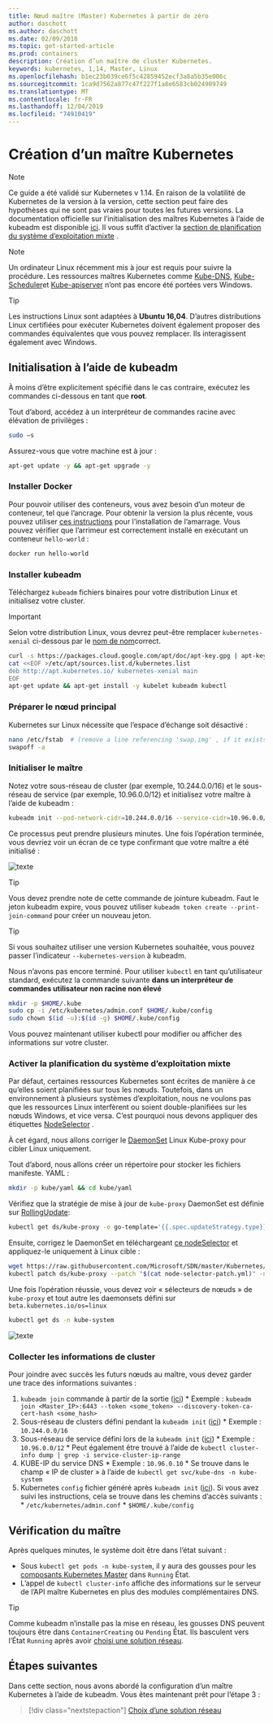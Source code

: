 ```yaml
---
title: Nœud maître (Master) Kubernetes à partir de zéro
author: daschott
ms.author: daschott
ms.date: 02/09/2018
ms.topic: get-started-article
ms.prod: containers
description: Création d’un maître de cluster Kubernetes.
keywords: kubernetes, 1,14, Master, Linux
ms.openlocfilehash: b1ec23b039ce6f5c42859452ecf3a8a5b35e006c
ms.sourcegitcommit: 1ca9d7562a877c47f227f1a8e6583cb024909749
ms.translationtype: MT
ms.contentlocale: fr-FR
ms.lasthandoff: 12/04/2019
ms.locfileid: "74910419"
---
```

# <a name="creating-a-kubernetes-master"></a>Création d’un maître Kubernetes #
> [!NOTE]
> Ce guide a été validé sur Kubernetes v 1.14. En raison de la volatilité de Kubernetes de la version à la version, cette section peut faire des hypothèses qui ne sont pas vraies pour toutes les futures versions. La documentation officielle sur l’initialisation des maîtres Kubernetes à l’aide de kubeadm est disponible [ici](https://kubernetes.io/docs/setup/independent/install-kubeadm/). Il vous suffit d’activer la [section de planification du système d’exploitation mixte](#enable-mixed-os-scheduling) .

> [!NOTE]  
> Un ordinateur Linux récemment mis à jour est requis pour suivre la procédure. Les ressources maîtres Kubernetes comme [Kube-DNS](https://kubernetes.io/docs/concepts/services-networking/dns-pod-service/), [Kube-Scheduler](https://kubernetes.io/docs/reference/command-line-tools-reference/kube-scheduler/)et [Kube-apiserver](https://kubernetes.io/docs/reference/command-line-tools-reference/kube-apiserver/) n’ont pas encore été portées vers Windows. 

> [!tip]
> Les instructions Linux sont adaptées à **Ubuntu 16,04**. D’autres distributions Linux certifiées pour exécuter Kubernetes doivent également proposer des commandes équivalentes que vous pouvez remplacer. Ils interagissent également avec Windows.


## <a name="initialization-using-kubeadm"></a>Initialisation à l’aide de kubeadm ##
À moins d’être explicitement spécifié dans le cas contraire, exécutez les commandes ci-dessous en tant que **root**.

Tout d’abord, accédez à un interpréteur de commandes racine avec élévation de privilèges :

```bash
sudo –s
```

Assurez-vous que votre machine est à jour :

```bash
apt-get update -y && apt-get upgrade -y
```

### <a name="install-docker"></a>Installer Docker ###
Pour pouvoir utiliser des conteneurs, vous avez besoin d’un moteur de conteneur, tel que l’ancrage. Pour obtenir la version la plus récente, vous pouvez utiliser [ces instructions](https://docs.docker.com/install/linux/docker-ce/ubuntu/) pour l’installation de l’amarrage. Vous pouvez vérifier que l’arrimeur est correctement installé en exécutant un conteneur `hello-world` :

```bash
docker run hello-world
```

### <a name="install-kubeadm"></a>Installer kubeadm ###
Téléchargez `kubeadm` fichiers binaires pour votre distribution Linux et initialisez votre cluster.

> [!Important]  
> Selon votre distribution Linux, vous devrez peut-être remplacer `kubernetes-xenial` ci-dessous par le [nom de nom](https://wiki.ubuntu.com/Releases)correct.

```bash
curl -s https://packages.cloud.google.com/apt/doc/apt-key.gpg | apt-key add -
cat <<EOF >/etc/apt/sources.list.d/kubernetes.list
deb http://apt.kubernetes.io/ kubernetes-xenial main
EOF
apt-get update && apt-get install -y kubelet kubeadm kubectl 
```

### <a name="prepare-the-master-node"></a>Préparer le nœud principal ###
Kubernetes sur Linux nécessite que l’espace d’échange soit désactivé :

```bash
nano /etc/fstab  # (remove a line referencing 'swap.img' , if it exists)
swapoff -a 
```

### <a name="initialize-master"></a>Initialiser le maître ###
Notez votre sous-réseau de cluster (par exemple, 10.244.0.0/16) et le sous-réseau de service (par exemple, 10.96.0.0/12) et initialisez votre maître à l’aide de kubeadm :

```bash
kubeadm init --pod-network-cidr=10.244.0.0/16 --service-cidr=10.96.0.0/12
```

Ce processus peut prendre plusieurs minutes. Une fois l’opération terminée, vous devriez voir un écran de ce type confirmant que votre maître a été initialisé :

![texte](media/kubeadm-init.png)

> [!tip]
> Vous devez prendre note de cette commande de jointure kubeadm. Faut le jeton kubeadm expire, vous pouvez utiliser `kubeadm token create --print-join-command` pour créer un nouveau jeton.

> [!tip]
> Si vous souhaitez utiliser une version Kubernetes souhaitée, vous pouvez passer l’indicateur `--kubernetes-version` à kubeadm.

Nous n’avons pas encore terminé. Pour utiliser `kubectl` en tant qu’utilisateur standard, exécutez la commande suivante  __**dans un interpréteur de commandes utilisateur non racine non élevé**__

```bash
mkdir -p $HOME/.kube
sudo cp -i /etc/kubernetes/admin.conf $HOME/.kube/config
sudo chown $(id -u):$(id -g) $HOME/.kube/config
```
Vous pouvez maintenant utiliser kubectl pour modifier ou afficher des informations sur votre cluster.

### <a name="enable-mixed-os-scheduling"></a>Activer la planification du système d’exploitation mixte ###
Par défaut, certaines ressources Kubernetes sont écrites de manière à ce qu’elles soient planifiées sur tous les nœuds. Toutefois, dans un environnement à plusieurs systèmes d’exploitation, nous ne voulons pas que les ressources Linux interfèrent ou soient double-planifiées sur les nœuds Windows, et vice versa. C’est pourquoi nous devons appliquer des étiquettes [NodeSelector](https://kubernetes.io/docs/concepts/configuration/assign-pod-node/#nodeselector) . 

À cet égard, nous allons corriger le [DaemonSet](https://kubernetes.io/docs/concepts/workloads/controllers/daemonset/) Linux Kube-proxy pour cibler Linux uniquement.

Tout d’abord, nous allons créer un répertoire pour stocker les fichiers manifeste. YAML :
```bash
mkdir -p kube/yaml && cd kube/yaml
```

Vérifiez que la stratégie de mise à jour de `kube-proxy` DaemonSet est définie sur [RollingUpdate](https://kubernetes.io/docs/tasks/manage-daemon/update-daemon-set/):

```bash
kubectl get ds/kube-proxy -o go-template='{{.spec.updateStrategy.type}}{{"\n"}}' --namespace=kube-system
```

Ensuite, corrigez le DaemonSet en téléchargeant [ce nodeSelector](https://github.com/Microsoft/SDN/tree/master/Kubernetes/flannel/l2bridge/manifests/node-selector-patch.yml) et appliquez-le uniquement à Linux cible :

```bash
wget https://raw.githubusercontent.com/Microsoft/SDN/master/Kubernetes/flannel/l2bridge/manifests/node-selector-patch.yml
kubectl patch ds/kube-proxy --patch "$(cat node-selector-patch.yml)" -n=kube-system
```

Une fois l’opération réussie, vous devez voir « sélecteurs de nœuds » de `kube-proxy` et tout autre les daemonsets défini sur `beta.kubernetes.io/os=linux`

```bash
kubectl get ds -n kube-system
```

![texte](media/kube-proxy-ds.png)

### <a name="collect-cluster-information"></a>Collecter les informations de cluster ###
Pour joindre avec succès les futurs nœuds au maître, vous devez garder une trace des informations suivantes :
  1. `kubeadm join` commande à partir de la sortie ([ici](#initialize-master))
    * Exemple : `kubeadm join <Master_IP>:6443 --token <some_token> --discovery-token-ca-cert-hash <some_hash>`
  2. Sous-réseau de clusters défini pendant la `kubeadm init` ([ici](#initialize-master))
    * Exemple : `10.244.0.0/16`
  3. Sous-réseau de service défini lors de la `kubeadm init` ([ici](#initialize-master))
    * Exemple : `10.96.0.0/12`
    * Peut également être trouvé à l’aide de `kubectl cluster-info dump | grep -i service-cluster-ip-range`
  4. KUBE-IP du service DNS 
    * Exemple : `10.96.0.10`
    * Se trouve dans le champ « IP de cluster » à l’aide de `kubectl get svc/kube-dns -n kube-system`
  5. Kubernetes `config` fichier généré après `kubeadm init` ([ici](#initialize-master)). Si vous avez suivi les instructions, cela se trouve dans les chemins d’accès suivants :
    * `/etc/kubernetes/admin.conf`
    * `$HOME/.kube/config`

## <a name="verifying-the-master"></a>Vérification du maître ##
Après quelques minutes, le système doit être dans l’état suivant :

  - Sous `kubectl get pods -n kube-system`, il y aura des gousses pour les [composants Kubernetes Master](https://kubernetes.io/docs/concepts/overview/components/#master-components) dans `Running` État.
  - L’appel de `kubectl cluster-info` affiche des informations sur le serveur de l’API maître Kubernetes en plus des modules complémentaires DNS.
  
> [!tip]
> Comme kubeadm n’installe pas la mise en réseau, les gousses DNS peuvent toujours être dans `ContainerCreating` ou `Pending` État. Ils basculent vers l’État `Running` après avoir [choisi une solution réseau](./network-topologies.md).

## <a name="next-steps"></a>Étapes suivantes ## 
Dans cette section, nous avons abordé la configuration d’un maître Kubernetes à l’aide de kubeadm. Vous êtes maintenant prêt pour l’étape 3 :

> [!div class="nextstepaction"]
> [Choix d’une solution réseau](./network-topologies.md)
